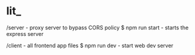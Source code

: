 # lit_

/server - proxy server to bypass CORS policy
$ npm run start - starts the express server

/client - all frontend app files 
$ npm run dev - start web dev server 

